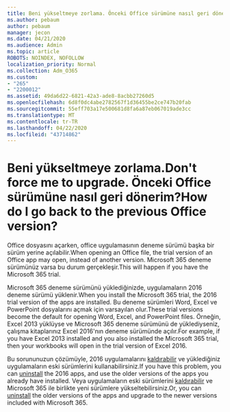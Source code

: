 ```yaml
---
title: Beni yükseltmeye zorlama. Önceki Office sürümüne nasıl geri dönerim?
ms.author: pebaum
author: pebaum
manager: jecon
ms.date: 04/21/2020
ms.audience: Admin
ms.topic: article
ROBOTS: NOINDEX, NOFOLLOW
localization_priority: Normal
ms.collection: Adm_O365
ms.custom:
- "265"
- "2200012"
ms.assetid: 49da6d22-6821-42a3-ade8-8acbb27260d5
ms.openlocfilehash: 6d8f0dc4abe2782567f1d36455be2ce747b20fab
ms.sourcegitcommit: 55eff703a17e500681d8fa6a87eb067019ade3cc
ms.translationtype: MT
ms.contentlocale: tr-TR
ms.lasthandoff: 04/22/2020
ms.locfileid: "43714862"
---
```

# <a name="dont-force-me-to-upgrade-how-do-i-go-back-to-the-previous-office-version"></a><span data-ttu-id="9aa27-103">Beni yükseltmeye zorlama.</span><span class="sxs-lookup"><span data-stu-id="9aa27-103">Don't force me to upgrade.</span></span> <span data-ttu-id="9aa27-104">Önceki Office sürümüne nasıl geri dönerim?</span><span class="sxs-lookup"><span data-stu-id="9aa27-104">How do I go back to the previous Office version?</span></span>

<span data-ttu-id="9aa27-105">Office dosyasını açarken, office uygulamasının deneme sürümü başka bir sürüm yerine açılabilir.</span><span class="sxs-lookup"><span data-stu-id="9aa27-105">When opening an Office file, the trial version of an Office app may open, instead of another version.</span></span> <span data-ttu-id="9aa27-106">Microsoft 365 deneme sürümünüz varsa bu durum gerçekleşir.</span><span class="sxs-lookup"><span data-stu-id="9aa27-106">This will happen if you have the Microsoft 365 trial.</span></span>
  
<span data-ttu-id="9aa27-107">Microsoft 365 deneme sürümünü yüklediğinizde, uygulamaların 2016 deneme sürümü yüklenir.</span><span class="sxs-lookup"><span data-stu-id="9aa27-107">When you install the Microsoft 365 trial, the 2016 trial version of the apps are installed.</span></span> <span data-ttu-id="9aa27-108">Bu deneme sürümleri Word, Excel ve PowerPoint dosyalarını açmak için varsayılan olur.</span><span class="sxs-lookup"><span data-stu-id="9aa27-108">These trial versions become the default for opening Word, Excel, and PowerPoint files.</span></span> <span data-ttu-id="9aa27-109">Örneğin, Excel 2013 yüklüyse ve Microsoft 365 deneme sürümünü de yüklediyseniz, çalışma kitaplarınız Excel 2016'nın deneme sürümünde açılır.</span><span class="sxs-lookup"><span data-stu-id="9aa27-109">For example, if you have Excel 2013 installed and you also installed the Microsoft 365 trial, then your workbooks will open in the trial version of Excel 2016.</span></span>
  
<span data-ttu-id="9aa27-110">Bu sorununuzun çözümüyle, 2016 uygulamalarını [kaldırabilir](https://support.office.com/article/9dd49b83-264a-477a-8fcc-2fdf5dbf61d8.aspx) ve yüklediğiniz uygulamaların eski sürümlerini kullanabilirsiniz.</span><span class="sxs-lookup"><span data-stu-id="9aa27-110">If you have this problem, you can [uninstall](https://support.office.com/article/9dd49b83-264a-477a-8fcc-2fdf5dbf61d8.aspx) the 2016 apps, and use the older versions of the apps you already have installed.</span></span> <span data-ttu-id="9aa27-111">Veya uygulamaların eski sürümlerini [kaldırabilir](https://support.office.com/article/9dd49b83-264a-477a-8fcc-2fdf5dbf61d8.aspx) ve Microsoft 365 ile birlikte yeni sürümlere yükseltebilirsiniz.</span><span class="sxs-lookup"><span data-stu-id="9aa27-111">Or, you can [uninstall](https://support.office.com/article/9dd49b83-264a-477a-8fcc-2fdf5dbf61d8.aspx) the older versions of the apps and upgrade to the newer versions included with Microsoft 365.</span></span>
